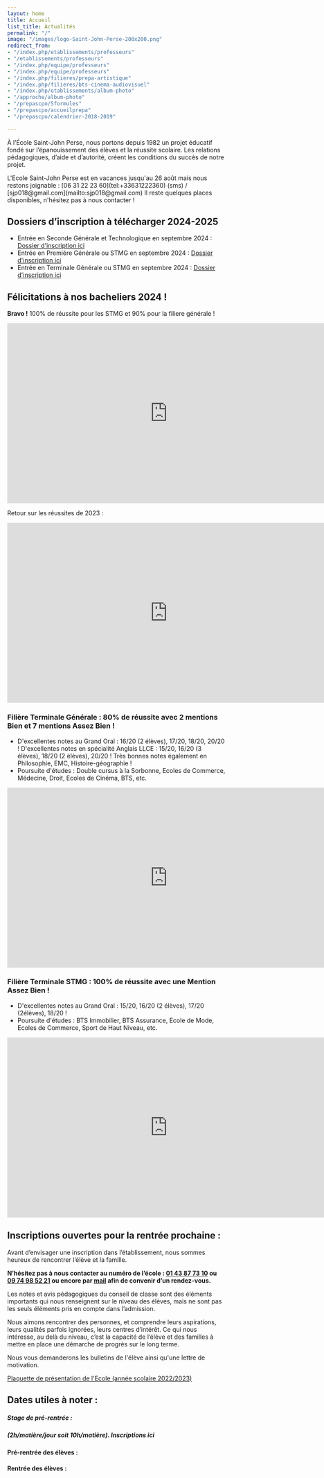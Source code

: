 ```yaml
---
layout: home
title: Accueil
list_title: Actualités
permalink: "/"
image: "/images/logo-Saint-John-Perse-200x200.png"
redirect_from:
- "/index.php/etablissements/professeurs"
- "/etablissements/professeurs"
- "/index.php/equipe/professeurs"
- "/index.php/equipe/professeurs"
- "/index.php/filieres/prepa-artistique"
- "/index.php/filieres/bts-cinema-audiovisuel"
- "/index.php/etablissements/album-photo"
- "/approche/album-photo"
- "/prepascpo/5formules"
- "/prepascpo/accueilprepa"
- "/prepascpo/calendrier-2018-2019"

---
```

À l’École Saint-John Perse, nous portons depuis 1982 un projet éducatif fondé sur l’épanouissement des élèves et la réussite scolaire. Les relations pédagogiques, d’aide et d’autorité, créent les conditions du succès de notre projet.

<div class="bandeau">
L'Ecole Saint-John Perse est en vacances jusqu'au 26 août mais nous restons joignable :
[06 31 22 23 60](tel:+33631222360) (sms) / [sjp018@gmail.com](mailto:sjp018@gmail.com)
Il reste quelques places disponibles, n'hésitez pas à nous contacter !
</div>

## Dossiers d’inscription à télécharger 2024-2025

* Entrée en Seconde Générale et Technologique en septembre 2024 : [Dossier d'inscription ici](/uploads/fiche_inscription_seconde_2024_2025.pdf)
* Entrée en Première Générale ou STMG en septembre 2024 : [Dossier d'inscription ici](/uploads/fiche_inscription_premiere_2024_2025.pdf)
* Entrée en Terminale Générale ou STMG en septembre 2024 : [Dossier d'inscription ici](/uploads/fiche_inscription_terminale_2024_2025.pdf)

## Félicitations à nos bacheliers 2024 !

**Bravo !** 100% de réussite pour les STMG et 90% pour la filiere générale !

<iframe width="740" height="416" src="https://www.youtube.com/embed/CGLhMan_VvU?si=eEoOrsCQG1gdVb3x" frameborder="0" allow="accelerometer; autoplay; clipboard-write; encrypted-media; gyroscope; picture-in-picture; web-share" referrerpolicy="strict-origin-when-cross-origin" allowfullscreen></iframe>

Retour sur les réussites de 2023 :

<iframe width="740" height="416" src="https://www.youtube.com/embed/dVHMcEqsXps" frameborder="0" allow="accelerometer; autoplay; clipboard-write; encrypted-media; gyroscope; picture-in-picture; web-share" allowfullscreen></iframe>

### Filière Terminale Générale : 80% de réussite avec 2 mentions Bien et 7 mentions Assez Bien !

- D'excellentes notes au Grand Oral : 16/20 (2 élèves), 17/20, 18/20, 20/20 ! D'excellentes notes en spécialité Anglais LLCE : 15/20, 16/20 (3 élèves), 18/20 (2 élèves), 20/20 ! Très bonnes notes également en Philosophie, EMC, Histoire-géographie !
- Poursuite d'études : Double cursus à la Sorbonne, Ecoles de Commerce, Médecine, Droit, Ecoles de Cinéma, BTS, etc.

<iframe width="740" height="416" src="https://www.youtube.com/embed/PM7KNnlOOZo" frameborder="0" allow="accelerometer; autoplay; clipboard-write; encrypted-media; gyroscope; picture-in-picture; web-share" allowfullscreen></iframe>

### Filière Terminale STMG : 100% de réussite avec une Mention Assez Bien !

- D'excellentes notes au Grand Oral : 15/20, 16/20 (2 élèves), 17/20 (2élèves), 18/20 !
- Poursuite d'études : BTS Immobilier, BTS Assurance, Ecole de Mode, Ecoles de Commerce, Sport de Haut Niveau, etc.

<iframe width="740" height="416" src="https://www.youtube-nocookie.com/embed/cYOVMORfAis?controls=0" frameborder="0" allow="accelerometer; autoplay; encrypted-media; gyroscope; picture-in-picture" allowfullscreen></iframe>

## Inscriptions ouvertes pour la rentrée prochaine :

Avant d’envisager une inscription dans l’établissement, nous sommes heureux de rencontrer l’élève et la famille.

**N’hésitez pas à nous contacter au numéro de l’école : [01 43 87 73 10](tel:+33143877310) ou [09 74 98 52 21](tel:+33974985221) ou encore par [mail](mailto:sjp018@gmail.com) afin de convenir d’un rendez-vous.**

Les notes et avis pédagogiques du conseil de classe sont des éléments importants qui nous renseignent sur le niveau des élèves, mais ne sont pas les seuls éléments pris en compte dans l’admission.

Nous aimons rencontrer des personnes, et comprendre leurs aspirations, leurs qualités parfois ignorées, leurs centres d’intérêt. Ce qui nous intéresse, au delà du niveau, c’est la capacité de l’élève et des familles à mettre en place une démarche de progrès sur le long terme.

Nous vous demanderons les bulletins de l'élève ainsi qu'une lettre de motivation.

[Plaquette de présentation de l'Ecole (année scolaire 2022/2023)](/uploads/plaquette-2022-2023.pdf "Plaquette 22/23")

## Dates utiles à noter :

##### Stage de pré-rentrée :

##### (2h/matière/jour soit 10h/matière). Inscriptions ici

#### Pré-rentrée des élèves :

#### Rentrée des élèves :
